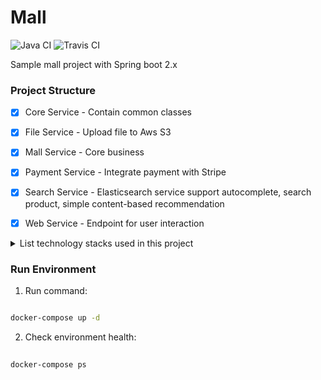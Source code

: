 # Mall
![Java CI](https://github.com/uuhnaut69/mall/workflows/Java%20CI/badge.svg)
![Travis CI](https://travis-ci.com/uuhnaut69/mall-sample.svg?branch=master)

Sample mall project with Spring boot 2.x

<h3>Project Structure</h3>

- [x] Core Service - Contain common classes

- [x] File Service - Upload file to Aws S3

- [x] Mall Service - Core business

- [x] Payment Service - Integrate payment with Stripe

- [x] Search Service - Elasticsearch service support autocomplete, search product, simple content-based recommendation

- [x] Web Service - Endpoint for user interaction

<details>
 <summary> List technology stacks used in this project </summary> 
 <p>
  
   - Spring Boot Framework 2.x (JPA, Security, ...)
   
   - Postgres 10

   - Mapstruct (Bean mapping)

   - Lombok

   - Java stripe (Payment method)

   - Jwt

   - Spring boot mail

   - CDC Embedded Debezium Postgres

   - Elasticsearch (Jest client + ES v6.8.1)

   - Spring cache caffeine
   
   - AWS S3
   
   - Swagger 2
   
   - Rabbitmq
 </p>
</details> 

<h3>Run Environment</h3>

1. Run command:

  ``` bash
  
  docker-compose up -d
  ```

2. Check environment health:

  ```bash
    
  docker-compose ps
```

